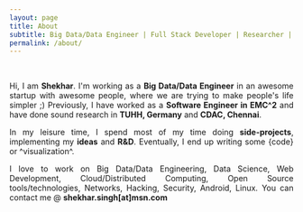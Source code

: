 ```yaml
---
layout: page
title: About
subtitle: Big Data/Data Engineer | Full Stack Developer | Researcher | Data Science | DevOps | Security
permalink: /about/
---
```

<br>
<p style="text-align:justify;">
Hi, I am <name title="Shekhar Singh aka. Chandrashekhar Singh aka. rootcss"><b>Shekhar</b></name>. I'm working as a <b>Big Data/Data Engineer</b> in an awesome startup with awesome people, where we are trying to make people's life simpler ;) Previously, I have worked as a <b>Software Engineer in EMC^2</b> and have done sound research in <b>TUHH, Germany</b> and <b>CDAC, Chennai</b>.
</p>

<p style="text-align:justify;">In my leisure time, I spend most of my time doing <b>side-projects</b>, implementing my <b>ideas</b> and <b>R&D</b>. Eventually, I end up writing some {code} or ^visualization^.</p>

<p style="text-align:justify;">I love to work on Big Data/Data Engineering, Data Science, Web Development, Cloud/Distributed Computing, Open Source tools/technologies, Networks, Hacking, Security, Android, Linux. You can contact me @ <b>shekhar.singh[at]msn.com</b>
</p>
